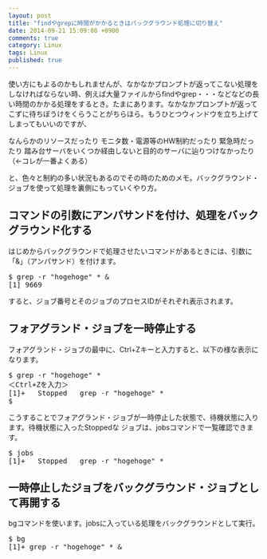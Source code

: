 ```yaml
---
layout: post
title: "findやgrepに時間がかかるときはバックグラウンド処理に切り替え"
date: 2014-09-21 15:09:08 +0900
comments: true
category: Linux
tags: Linux
published: true
---
```




使い方にもよるのかもしれませんが、なかなかプロンプトが返ってこない処理をしなければならない時、例えば大量ファイルからfindやgrep・・・などなどの長い時間のかかる処理をするとき。たまにあります。なかなかプロンプトが返ってこずに待ちぼうけをくらうことがちらほら。もうひとつウィンドウを立ち上げてしまってもいいのですが、

なんらかのリソースだったり
モニタ数・電源等のHW制約だったり
緊急時だったり
踏み台サーバをいくつか経由しないと目的のサーバに辿りつけなかったり（←コレが一番よくある）

と、色々と制約の多い状況もあるのでその時のためのメモ。バックグラウンド・ジョブを使って処理を裏側にもっていくやり方。

## コマンドの引数にアンパサンドを付け、処理をバックグラウンド化する

はじめからバックグラウンドで処理させたいコマンドがあるときには、引数に「&」（アンパサンド）を付けます。

<pre lang="sh">$ grep -r "hogehoge" * &
[1] 9669</pre>

すると、ジョブ番号とそのジョブのプロセスIDがそれぞれ表示されます。

## フォアグランド・ジョブを一時停止する

フォアグランド・ジョブの最中に、Ctrl+Zキーと入力すると、以下の様な表示になります。

<pre lang="sh">$ grep -r "hogehoge" *
＜Ctrl+Zを入力＞
[1]+   Stopped   grep -r "hogehoge" *
$</pre>

こうすることでフォアグランド・ジョブが一時停止した状態で、待機状態に入ります。待機状態に入ったStoppedな
ジョブは、jobsコマンドで一覧確認できます。

<pre lang="sh">$ jobs
[1]+   Stopped   grep -r "hogehoge" *</pre>

## 一時停止したジョブをバックグラウンド・ジョブとして再開する

bgコマンドを使います。jobsに入っている処理をバックグラウンドとして実行。

<pre lang="sh">$ bg
[1]+ grep -r "hogehoge" * &</pre>
